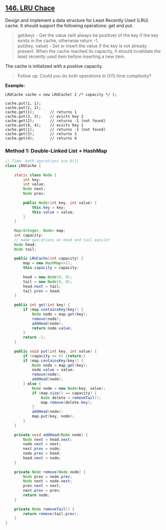 ## [146. LRU Chace](https://leetcode.com/problems/lru-cache/)

Design and implement a data structure for Least Recently Used (LRU) cache. It should support the following operations: get and put.

>get(key) - Get the value (will always be positive) of the key if the key exists in the cache, otherwise return -1.  
put(key, value) - Set or insert the value if the key is not already present. When the cache reached its capacity, it should invalidate the least recently used item before inserting a new item.  

The cache is initialized with a positive capacity.

>Follow up:
Could you do both operations in O(1) time complexity?

**Example:**
```
LRUCache cache = new LRUCache( 2 /* capacity */ );

cache.put(1, 1);
cache.put(2, 2);
cache.get(1);       // returns 1
cache.put(3, 3);    // evicts key 2
cache.get(2);       // returns -1 (not found)
cache.put(4, 4);    // evicts key 1
cache.get(1);       // returns -1 (not found)
cache.get(3);       // returns 3
cache.get(4);       // returns 4
```

### **Method 1**: Double-Linked List + HashMap
```java
// Time: both operations are O(1)
class LRUCache {
    
    static class Node {
        int key;
        int value;
        Node next;
        Node prev;
        
        public Node(int key, int value) {
            this.key = key;
            this.value = value;
        }
    }
    
    Map<Integer, Node> map;
    int capacity;
    // make operations on head and tail easiler
    Node head;
    Node tail;
    
    public LRUCache(int capacity) {
        map = new HashMap<>();
        this.capacity = capacity;
        
        head = new Node(0, 0);
        tail = new Node(0, 0);
        head.next = tail;
        tail.prev = head;
    }
    
    public int get(int key) {
        if (map.containsKey(key)) {
            Node node = map.get(key);
            remove(node);
            addHead(node);
            return node.value;
        }
        return -1;
    }
    
    public void put(int key, int value) {
        if (capacity == 0) {return;}
        if (map.containsKey(key)) {
            Node node = map.get(key);
            node.value = value;
            remove(node);
            addHead(node);
        } else {
            Node node = new Node(key, value);
            if (map.size() == capacity) {
                Node delete = removeTail();
                map.remove(delete.key);
            }
            addHead(node);
            map.put(key, node);
        }
    }
    
    private void addHead(Node node) {
        Node next = head.next;
        node.next = next;
        next.prev = node;
        node.prev = head;
        head.next = node;
    }
    
    private Node remove(Node node) {
        Node prev = node.prev;
        Node next = node.next;
        prev.next = next;
        next.prev = prev;
        return node;
    }
    
    private Node removeTail() {
        return remove(tail.prev);
    }
}
```